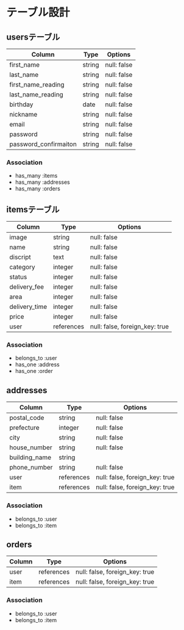 # テーブル設計

## usersテーブル

| Column                | Type    | Options     |
|---------------------- | ------- | ----------- |
| first_name            | string  | null: false |
| last_name             | string  | null: false |
| first_name_reading    | string  | null: false |
| last_name_reading     | string  | null: false |
| birthday              | date    | null: false |
| nickname              | string  | null: false |
| email                 | string  | null: false |
| password              | string  | null: false |
| password_confirmaiton | string  | null: false |

### Association

- has_many :items
- has_many :addresses
- has_many :orders

## itemsテーブル

| Column        | Type       | Options                        |
|-----------    | ---------- | ------------------------------ |
| image         | string     | null: false                    |
| name          | string     | null: false                    |
| discript      | text       | null: false                    |
| category      | integer    | null: false                    |
| status        | integer    | null: false                    |
| delivery_fee  | integer    | null: false                    |
| area          | integer    | null: false                    |
| delivery_time | integer    | null: false                    |
| price         | integer    | null: false                    |
| user          | references | null: false, foreign_key: true |

### Association

- belongs_to :user
- has_one :address
- has_one :order

## addresses

| Column        | Type       | Options                        |
|-----------    | ---------- | ------------------------------ |
| postal_code   | string     | null: false                    |
| prefecture    | integer    | null: false                    |
| city          | string     | null: false                    |
| house_number  | string     | null: false                    |
| building_name | string     |                                |
| phone_number  | string     | null: false                    |
| user          | references | null: false, foreign_key: true |
| item          | references | null: false, foreign_key: true |

### Association

- belongs_to :user
- belongs_to :item

## orders

| Column | Type       | Options                        |
|------- | ---------- | ------------------------------ |
| user   | references | null: false, foreign_key: true |
| item   | references | null: false, foreign_key: true |

### Association

- belongs_to :user
- belongs_to :item